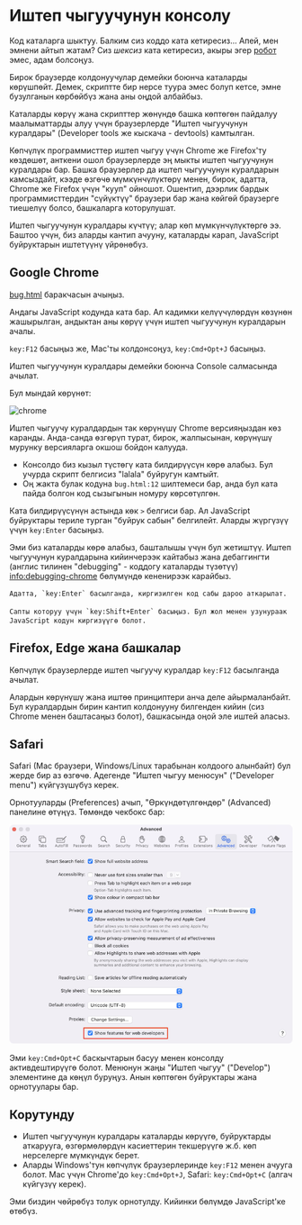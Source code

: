 # Иштеп чыгуучунун консолу

Код каталарга шыктуу. Балким сиз коддо ката кетиресиз... Апей, мен эмнени айтып жатам? Сиз *шексиз* ката кетиресиз, акыры эгер [робот](https://en.wikipedia.org/wiki/Bender_(Futurama)) эмес, адам болсоңуз.

Бирок браузерде колдонуучулар демейки боюнча каталарды көрүшпөйт. Демек, скриптте бир нерсе туура эмес болуп кетсе, эмне бузулганын көрбөйбүз жана аны оңдой албайбыз.

Каталарды көрүү жана скрипттер жөнүндө башка көптөгөн пайдалуу маалыматтарды алуу үчүн браузерлерде "Иштеп чыгуучунун куралдары" (Developer tools же кыскача - devtools) камтылган.

Көпчүлүк программисттер иштеп чыгуу үчүн Chrome же Firefox'ту көздөшөт, анткени ошол браузерлерде эң мыкты иштеп чыгуучунун куралдары бар. Башка браузерлер да иштеп чыгуучунун куралдарын камсыздайт, кээде өзгөчө мүмкүнчүлүктөрү менен, бирок, адатта, Chrome же Firefox үчүн "кууп" ойношот. Ошентип, дээрлик бардык программисттердин "сүйүктүү" браузери бар жана көйгөй браузерге тиешелүү болсо, башкаларга которулушат.

Иштеп чыгуучунун куралдары күчтүү; алар көп мүмкүнчүлүктөргө ээ. Баштоо үчүн, биз аларды кантип ачууну, каталарды карап, JavaScript буйруктарын иштетүүнү үйрөнөбүз.

## Google Chrome

[bug.html](bug.html) баракчасын ачыңыз.

Андагы JavaScript кодунда ката бар. Ал кадимки келүүчүлөрдүн көзүнөн жашырылган, андыктан аны көрүү үчүн иштеп чыгуучунун куралдарын ачалы.

`key:F12` басыңыз же, Mac'ты колдонсоңуз, `key:Cmd+Opt+J` басыңыз.

Иштеп чыгуучунун куралдары демейки боюнча Console салмасында ачылат.

Бул мындай көрүнөт:

![chrome](chrome.png)

Иштеп чыгуучу куралдардын так көрүнүшү Chrome версияңыздан көз каранды. Анда-санда өзгөрүп турат, бирок, жалпысынан, көрүнүшү мурунку версияларга окшош бойдон калууда.

- Консолдо биз кызыл түстөгү ката билдирүүсүн көрө алабыз. Бул учурда скрипт белгисиз "lalala" буйругун камтыйт.
- Оң жакта булак кодуна `bug.html:12` шилтемеси бар, анда бул ката пайда болгон код сызыгынын номуру көрсөтүлгөн.

Ката билдирүүсүнүн астында көк `>` белгиси бар. Ал JavaScript буйруктары териле турган "буйрук сабын" белгилейт. Аларды жүргүзүү үчүн `key:Enter` басыңыз.

Эми биз каталарды көрө алабыз, башталышы үчүн бул жетиштүү. Иштеп чыгуучунун куралдарына кийинчерээк кайтабыз жана дебаггингти (англис тилинен "debugging" - коддогу каталарды түзөтүү) <info:debugging-chrome> бөлүмүндө кененирээк карайбыз.

```smart header="Multi-line input"
Адатта, `key:Enter` басылганда, киргизилген код сабы дароо аткарылат.

Сапты которуу үчүн `key:Shift+Enter` басыңыз. Бул жол менен узунураак JavaScript кодун киргизүүгө болот.
```

## Firefox, Edge жана башкалар

Көпчүлүк браузерлерде иштеп чыгуучу куралдар `key:F12` басылганда ачылат.

Алардын көрүнүшү жана иштөө принциптери анча деле айырмаланбайт. Бул куралдардын бирин кантип колдонууну билгенден кийин (сиз Chrome менен баштасаңыз болот), башкасында оңой эле иштей аласыз.

## Safari


Safari (Mac браузери, Windows/Linux тарабынан колдоого алынбайт) бул жерде бир аз өзгөчө. Адегенде "Иштеп чыгуу менюсун" ("Developer menu") күйгүзүшүбүз керек.

Орнотууларды (Preferences) ачып, "Өркүндөтүлгөндөр" (Advanced) панелине өтүңүз. Төмөндө чекбокс бар:

![safari](safari.png)

Эми `key:Cmd+Opt+C` баскычтарын басуу менен консолду активдештирүүгө болот. Менюнун жаңы "Иштеп чыгуу" ("Develop") элементине да көңүл буруңуз. Анын көптөгөн буйруктары жана орнотуулары бар.

## Корутунду

- Иштеп чыгуучунун куралдары каталарды көрүүгө, буйруктарды аткарууга, өзгөрмөлөрдүн касиеттерин текшерүүгө ж.б. көп нерселерге мүмкүндүк берет.
- Аларды Windows'тун көпчүлүк браузерлеринде `key:F12` менен ачууга болот. Mac үчүн Chrome'до `key:Cmd+Opt+J`, Safari: `key:Cmd+Opt+C` (алгач күйгүзүү керек).

Эми биздин чөйрөбүз толук орнотулду. Кийинки бөлүмдө JavaScript'ке өтөбүз.
